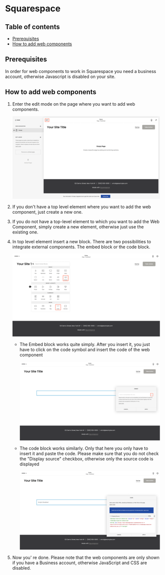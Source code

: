 Squarespace
====================================

## Table of contents
- [Prerequisites](prerequisites)
- [How to add web components](how-to-add-web-components)

## Prerequisites

In order for web components to work in Squarespace you need a business account, otherwise Javascript is disabled on your site.

## How to add web components

1. Enter the edit mode on the page where you want to add web components.
   
   ![](./step_1.png)

2. If you don't have a top level element where you want to add the web component, just create a new one. 

3. If you do not have a top-level element to which you want to add the Web Component, simply create a new element, otherwise just use the existing one.

4. In top level element insert a new block. There are two possibilities to integrate external components. The embed block or the code block. 
   
   ![](./step_2.png)
   
   - The Embed block works quite simply. After you insert it, you just have to click on the code symbol and insert the code of the web component
     
     ![](./step_3.png)
   
   - The code block works similarly. Only that here you only have to insert it and paste the code. Please make sure that you do not check the "Display source" checkbox, otherwise only the source code is displayed
     
     ![](./step_4.png)

5. Now you' re done. Please note that the web components are only shown if you have a Business account, otherwise JavaScript and CSS are disabled.
